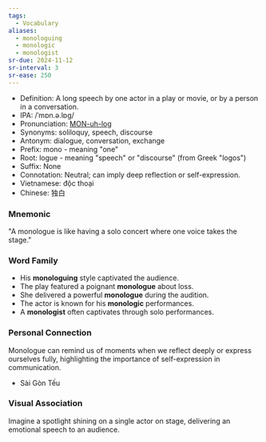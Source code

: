 ```yaml
---
tags:
  - Vocabulary
aliases:
  - monologuing
  - monologic
  - monologist
sr-due: 2024-11-12
sr-interval: 3
sr-ease: 250
---
```

- Definition: A long speech by one actor in a play or movie, or by a person in a conversation.
- IPA: /ˈmɒn.ə.lɒɡ/
- Pronunciation: [MON-uh-log](https://www.google.com/search?q=how+to+pronounce=monologue)
- Synonyms: soliloquy, speech, discourse
- Antonym: dialogue, conversation, exchange
- Prefix: mono - meaning "one"
- Root: logue - meaning "speech" or "discourse" (from Greek "logos")
- Suffix: None
- Connotation: Neutral; can imply deep reflection or self-expression.
- Vietnamese: độc thoại
- Chinese: 独白

### Mnemonic
"A monologue is like having a solo concert where one voice takes the stage."

### Word Family
- His **monologuing** style captivated the audience.
- The play featured a poignant **monologue** about loss.
- She delivered a powerful **monologue** during the audition.
- The actor is known for his **monologic** performances.
- A **monologist** often captivates through solo performances.

### Personal Connection
Monologue can remind us of moments when we reflect deeply or express ourselves fully, highlighting the importance of self-expression in communication.
- Sài Gòn Tếu

### Visual Association
Imagine a spotlight shining on a single actor on stage, delivering an emotional speech to an audience.